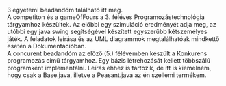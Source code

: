 3 egyetemi beadandóm található itt meg.<br />
A competiton és a gameOfFours a 3. féléves Programozástechnológia tárgyamhoz készültek. Az előbbi egy szimuláció eredményét adja meg, az utóbbi egy java swing segítségével készített egyszerűbb kétszemélyes játék. A feladatok leírása és az UML diagrammok megtalálhatóak mindkettő esetén a Dokumentációban.<br />
A concurent beadandóm az előző (5.) félévemben készült a Konkurens programozás című tárgyamhoz. Egy bázis létrehozását kellett többszálú programként implementálni. Leírás ehhez is tartozik, de itt is kiemelném, hogy csak a Base.java, illetve a Peasant.java az én szellemi termékem.
